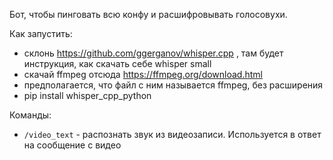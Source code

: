 Бот, чтобы пинговать всю конфу и расшифровывать голосовухи.

Как запустить:

 * склонь https://github.com/ggerganov/whisper.cpp , там будет инструкция, как скачать себе whisper small
 * скачай ffmpeg отсюда https://ffmpeg.org/download.html
 * предполагается, что файл с ним называется ffmpeg, без расширения
 * pip install whisper_cpp_python

Команды:
 * `/video_text` \- распознать звук из видеозаписи. Используется в ответ на сообщение с видео


